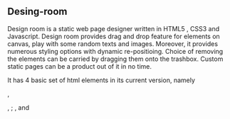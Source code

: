 Desing-room
-----------

Design room is a static web page designer written in HTML5 , CSS3 and Javascript.
Design room provides drag and drop feature for elements on canvas, play with some random texts and images. Moreover, it provides numerous styling options with dynamic re-positioing. Choice of removing the elements can be carried by dragging them onto the trashbox. Custom static pages can be a product out of it in no time. 

It has 4 basic set of html elements in its current version, namely <p> , <div> , <img>; , and <a>

